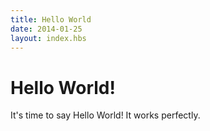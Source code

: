 ```yaml
---
title: Hello World
date: 2014-01-25
layout: index.hbs
---
```

# Hello World!

It's time to say Hello World! It works perfectly.